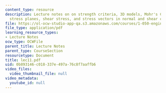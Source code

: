 ```yaml
---
content_type: resource
description: Lecture notes on on strength criteria, 3D models, Mohr's Circle, Mohr
  stress planes, shear stress, and stress vectors in normal and shear components.
file: https://ol-ocw-studio-app-qa.s3.amazonaws.com/courses/1-050-engineering-mechanics-i-fall-2007/0b893146c018337e497a76c8f7aaffb6_lec11.pdf
file_type: application/pdf
learning_resource_types:
- Lecture Notes
ocw_type: OCWFile
parent_title: Lecture Notes
parent_type: CourseSection
resourcetype: Document
title: lec11.pdf
uid: 0b893146-c018-337e-497a-76c8f7aaffb6
video_files:
  video_thumbnail_file: null
video_metadata:
  youtube_id: null
---
```

